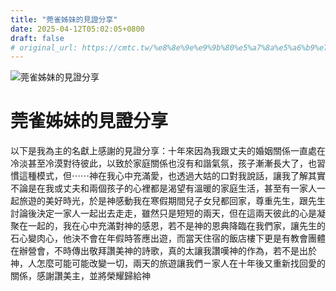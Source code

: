 ```yaml
---
title: "莞雀姊妹的見證分享"
date: 2025-04-12T05:02:05+0800
draft: false
# original_url: https://cmtc.tw/%e8%8e%9e%e9%9b%80%e5%a7%8a%e5%a6%b9%e7%9a%84%e8%a6%8b%e8%ad%89%e5%88%86%e4%ba%ab
---
```


![莞雀姊妹的見證分享](/images/CjoSbBJ1agrktEw.jpg "莞雀姊妹的見證分享")

# 莞雀姊妹的見證分享

以下是我為主的名獻上感謝的見證分享：十年來因為我跟丈夫的婚姻關係一直處在冷淡甚至冷漠對待彼此，以致於家庭關係也沒有和諧氣氛，孩子漸漸長大了，也習慣這種模式，但⋯⋯神在我心中充滿愛，也透過大姑的口對我說話，讓我了解其實不論是在我或丈夫和兩個孩子的心裡都是渴望有溫暖的家庭生活，甚至有一家人一起旅遊的美好時光，於是神感動我在寒假期間兒子女兒都回家，尊重先生，跟先生討論後決定一家人一起出去走走，雖然只是短短的兩天，但在這兩天彼此的心是凝聚在一起的，我在心中充滿對神的感恩，若不是神的恩典降臨在我們家，讓先生的石心變肉心，他決不會在年假時答應出遊，而當天住宿的飯店樓下更是有教會團體在辦營會，不時傳出敬拜讚美神的詩歌，真的太讓我讚嘆神的作為，若不是出於神，人怎麼可能可能改變一切，兩天的旅遊讓我們ㄧ家人在十年後又重新找回愛的關係，感謝讚美主，並將榮耀歸給神